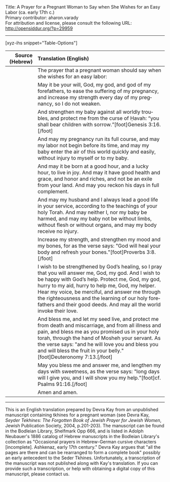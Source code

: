<html>
<head></head>
<body>
Title: A Prayer for a Pregnant Woman to Say when She Wishes for an Easy Labor (ca. early 17th c.)<br />
Primary contributor: aharon.varady<br />
For attribution and license, please consult the following URL: <a href="http://opensiddur.org/?p=29959">http://opensiddur.org/?p=29959</a>
<p />
<hr />

[xyz-ihs snippet="Table-Options"]<table style="width: 100%; margin-left: auto; margin-right: auto;" class="draggable">
<thead><tr><th id="x" style="text-align: right;">Source (Hebrew)</th><th style="text-align: left;">Translation (English)</th></tr></thead>
<tbody>
<tr><td style="vertical-align:top;">
<div class="liturgy" lang="he">

</span></div></td>
 
<td style="vertical-align:top;">
<div class="english" lang="en">
<span class="instruction">The prayer that a pregnant woman should say when she wishes for an easy labor:</span>
</div></td></tr>


<tr><td style="vertical-align:top;">
<div class="liturgy" lang="he">

</span></div></td>
 
<td style="vertical-align:top;">
<div class="english" lang="en">
May it be your will, God, my god, and god of my forefathers, to ease the suffering of my pregnancy, and increase my strength every day of my pregnancy, so I do not weaken.
</div></td></tr>


<tr><td style="vertical-align:top;">
<div class="liturgy" lang="he">

</span></div></td>
 
<td style="vertical-align:top;">
<div class="english" lang="en">
And strengthen my baby against all worldly troubles, and protect me from the curse of Ḥavah: “you shall bear children with sorrow.”[foot]Genesis 3:16.[/foot]
</div></td></tr>


<tr><td style="vertical-align:top;">
<div class="liturgy" lang="he">

</span></div></td>
 
<td style="vertical-align:top;">
<div class="english" lang="en">
And may my pregnancy run its full course, and may my labor not begin before its time, and may my baby enter the air of this world quickly and easily, without injury to myself or to my baby.
</div></td></tr>


<tr><td style="vertical-align:top;">
<div class="liturgy" lang="he">

</span></div></td>
 
<td style="vertical-align:top;">
<div class="english" lang="en">
And may it be born at a good hour, and a lucky hour, to live in joy. And may it have good health and grace, and honor and riches, and not be an exile from your land. And may you reckon his days in full complement.
</div></td></tr>


<tr><td style="vertical-align:top;">
<div class="liturgy" lang="he">

</span></div></td>
 
<td style="vertical-align:top;">
<div class="english" lang="en">
And may my husband and I always lead a good life in your service, according to the teachings of your holy Torah. And may neither I, nor my baby be harmed, and may my baby not be without limbs, without flesh or without organs, and may my body receive no injury.
</div></td></tr>


<tr><td style="vertical-align:top;">
<div class="liturgy" lang="he">

</span></div></td>
 
<td style="vertical-align:top;">
<div class="english" lang="en">
Increase my strength, and strengthen my mood and my bones, for as the verse says: "God will heal your body and refresh your bones."[foot]Proverbs 3:8.[/foot]
</div></td></tr>


<tr><td style="vertical-align:top;">
<div class="liturgy" lang="he">

</span></div></td>
 
<td style="vertical-align:top;">
<div class="english" lang="en">
I wish to be strengthened by God’s healing, so I pray that you will answer me, God, my god. And I wish to be happy with God’s help. Protect me, God, my god, hurry to my aid, hurry to help me, God, my helper. Hear my voice, be merciful, and answer me through the righteousness and the learning of our holy forefathers and their good deeds. And may all the world invoke their love.
</div></td></tr>


<tr><td style="vertical-align:top;">
<div class="liturgy" lang="he">

</span></div></td>
 
<td style="vertical-align:top;">
<div class="english" lang="en">
And bless me, and let my seed live, and protect me from death and miscarriage, and from all illness and pain, and bless me as you promised us in your holy torah, through the hand of Mosheh your servant. As the verse says: "and he will love you and bless you and will bless the fruit in your belly."[foot]Deuteronomy 7:13.[/foot]
</div></td></tr>


<tr><td style="vertical-align:top;">
<div class="liturgy" lang="he">

</span></div></td>
 
<td style="vertical-align:top;">
<div class="english" lang="en">
May you bless me and answer me, and lengthen my days with sweetness, as the verse says: "long days will I give you, and I will show you my help."[foot]cf. Psalms 91:16.[/foot]
</div></td></tr>


<tr><td style="vertical-align:top;">
<div class="liturgy" lang="he">

</span></div></td>
 
<td style="vertical-align:top;">
<div class="english" lang="en">
Amen and amen.
</div></td></tr>
</tbody></table>

<hr />

This is an English translation prepared by Devra Kay from an unpublished manuscript containing tkhines for a pregnant woman (see Devra Kay, <Em>Seyder Tekhines: The Forgotten Book of Jewish Prayer for Jewish Women</em>, Jewish Publication Society, 2004, p.201-203). The manuscript can be found in the Bodleian Library, Shelfmark Opp 666, and is listed in Adolph Neubauer's 1886 catalog of Hebrew manuscripts in the Bodleian Library's collection as "Occasional prayers in Hebrew-German cursive characters [incomplete]. Ashkenaz, early 17th century." Devra Kay argues that "all the pages are there and can be rearranged to form a complete book" possibly an early antecedent to the Seder Tkhines. Unfortunately, a transcription of the manuscript was not published along with Kay's translation. If you can provide such a transcription, or help with obtaining a digital copy of this manuscript, please contact us.

&nbsp;
</body>
</html>